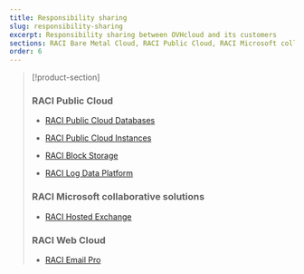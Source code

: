```yaml
---
title: Responsibility sharing
slug: responsibility-sharing
excerpt: Responsibility sharing between OVHcloud and its customers
sections: RACI Bare Metal Cloud, RACI Public Cloud, RACI Microsoft collaborative solutions, RACI Web Cloud
order: 6
---
```


> [!product-section]
>
> ### RACI Public Cloud
>
>  - [RACI Public Cloud Databases](https://docs.ovh.com/gb/en/publiccloud/databases/responsibility-model/)
>
>  - [RACI Public Cloud Instances](https://docs.ovh.com/gb/en/public-cloud/raci-instances-public-cloud/)
>
>  - [RACI Block Storage](https://docs.ovh.com/gb/en/public-cloud/raci-block-storage-public-cloud/)
>
>  - [RACI Log Data Platform](https://docs.ovh.com/gb/en/logs-data-platform/responsibility-model/)
>
> ### RACI Microsoft collaborative solutions
>
>  - [RACI Hosted Exchange](https://docs.ovh.com/gb/en/microsoft-collaborative-solutions/responsibility-model/)
>
> ### RACI Web Cloud
> 
>  - [RACI Email Pro](https://docs.ovh.com/gb/en/emails-pro/responsibility-model/)
>   
